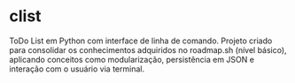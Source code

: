 # clist

ToDo List em Python com interface de linha de comando. Projeto criado para consolidar os conhecimentos adquiridos no roadmap.sh (nível básico), aplicando conceitos como modularização, persistência em JSON e interação com o usuário via terminal.
